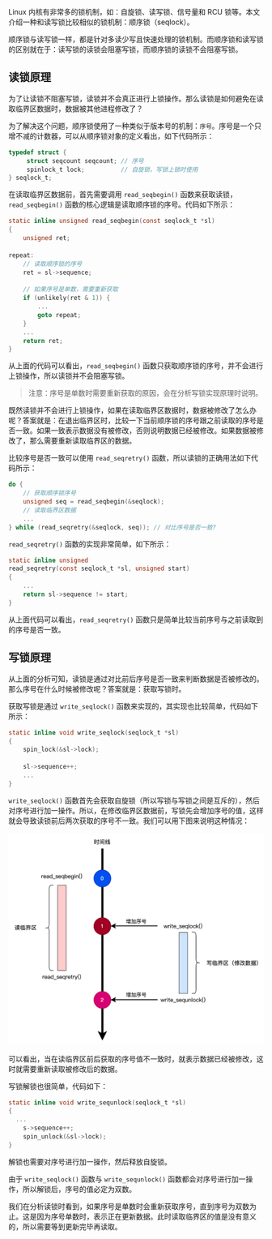 Linux 内核有非常多的锁机制，如：自旋锁、读写锁、信号量和 RCU 锁等。本文介绍一种和读写锁比较相似的锁机制：顺序锁（seqlock）。

顺序锁与读写锁一样，都是针对多读少写且快速处理的锁机制。而顺序锁和读写锁的区别就在于：读写锁的读锁会阻塞写锁，而顺序锁的读锁不会阻塞写锁。

## 读锁原理

为了让读锁不阻塞写锁，读锁并不会真正进行上锁操作。那么读锁是如何避免在读取临界区数据时，数据被其他进程修改了？

为了解决这个问题，顺序锁使用了一种类似于版本号的机制：`序号`。序号是一个只增不减的计数器，可以从顺序锁对象的定义看出，如下代码所示：

```c
typedef struct {
     struct seqcount seqcount; // 序号
     spinlock_t lock;          // 自旋锁，写锁上锁时使用
} seqlock_t;
```

在读取临界区数据前，首先需要调用 `read_seqbegin()` 函数来获取读锁，`read_seqbegin()` 函数的核心逻辑是读取顺序锁的序号。代码如下所示：

```c
static inline unsigned read_seqbegin(const seqlock_t *sl)
{
    unsigned ret;

repeat:
    // 读取顺序锁的序号
    ret = sl->sequence;

    // 如果序号是单数，需要重新获取
    if (unlikely(ret & 1)) {
        ...
        goto repeat;
    }
    ...
    return ret;
}
```

从上面的代码可以看出，`read_seqbegin()` 函数只获取顺序锁的序号，并不会进行上锁操作，所以读锁并不会阻塞写锁。

> 注意：序号是单数时需要重新获取的原因，会在分析写锁实现原理时说明。

既然读锁并不会进行上锁操作，如果在读取临界区数据时，数据被修改了怎么办呢？答案就是：在退出临界区时，比较一下当前顺序锁的序号跟之前读取的序号是否一致。如果一致表示数据没有被修改，否则说明数据已经被修改。如果数据被修改了，那么需要重新读取临界区的数据。

比较序号是否一致可以使用 `read_seqretry()` 函数，所以读锁的正确用法如下代码所示：

```c
do {
    // 获取顺序锁序号
    unsigned seq = read_seqbegin(&seqlock);
    // 读取临界区数据
    ...
} while (read_seqretry(&seqlock, seq)); // 对比序号是否一致?
```

`read_seqretry()` 函数的实现非常简单，如下所示：

```c
static inline unsigned 
read_seqretry(const seqlock_t *sl, unsigned start)
{
    ...
    return sl->sequence != start;
}
```

从上面代码可以看出，`read_seqretry()` 函数只是简单比较当前序号与之前读取到的序号是否一致。

## 写锁原理

从上面的分析可知，读锁是通过对比前后序号是否一致来判断数据是否被修改的。那么序号在什么时候被修改呢？答案就是：获取写锁时。

获取写锁是通过 `write_seqlock()` 函数来实现的，其实现也比较简单，代码如下所示：

```c
static inline void write_seqlock(seqlock_t *sl)
{
    spin_lock(&sl->lock);

    sl->sequence++;
    ...
}
```

`write_seqlock()` 函数首先会获取自旋锁（所以写锁与写锁之间是互斥的），然后对序号进行加一操作。所以，在修改临界区数据前，写锁先会增加序号的值，这样就会导致读锁前后两次获取的序号不一致。我们可以用下图来说明这种情况：

![image-20230903130923123](./images/seqlock.png)

可以看出，当在读临界区前后获取的序号值不一致时，就表示数据已经被修改，这时就需要重新读取被修改后的数据。

写锁解锁也很简单，代码如下：

```c
static inline void write_sequnlock(seqlock_t *sl)
{
  ...
	s->sequence++;
	spin_unlock(&sl->lock);
}
```

解锁也需要对序号进行加一操作，然后释放自旋锁。

由于 `write_seqlock()` 函数与 `write_sequnlock()` 函数都会对序号进行加一操作，所以解锁后，序号的值必定为双数。

我们在分析读锁时看到，如果序号是单数时会重新获取序号，直到序号为双数为止。这是因为序号单数时，表示正在更新数据。此时读取临界区的值是没有意义的，所以需要等到更新完毕再读取。

